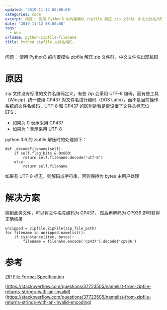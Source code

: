 ```yaml
---
updated: '2019-11-12 08:00:00'
categories: code
excerpt: 问题： 使用 Python3 的内置模块 zipfile 解压 zip 文件时，中文文件名出现乱码
date: '2019-11-12 08:00:00'
tags:
  - Web
urlname: python-zipfile-filename
title: Python zipfile 文件名编码
---
```


问题： 使用 Python3 的内置模块 zipfile 解压 zip 文件时，中文文件名出现乱码


# 原因


zip 文件没有标准的文件名编码定义，有些 zip 会采用 UTF-8 编码，而有些工具（Winzip）统一使用 CP437 对文件名进行编码（DOS Latin），而不是当前操作系统的文件名编码，UTF-8 和 CP437 的区别是看是否设置了文件头标志位 EFS：

- 如果为 0 表示采用 CP437
- 如果为 1 表示采用 UTF-8

python 3.6 的 zipfile 解压时的处理如下：


```text
def _decodeFilename(self):
    if self.flag_bits & 0x800:
        return self.filename.decode('utf-8')
    else:
        return self.filename

```


如果有 UTF-8 标志，则解码成字符串，否则保持为 bytes 由用户处理


# 解决方案


碰到此类文件，可以将文件名先编码为 CP437， 然后再解码为 CP936 即可获得正确结果


```text
unzipped = zipfile.ZipFile(zip_file_path)
for filename in unzipped.namelist():
    if isinstance(item, bytes):
        filename = filename.encode('cp437').decode('cp936')

```


# 参考


[ZIP File Format Specification](https://pkware.cachefly.net/webdocs/casestudies/APPNOTE.TXT)


[https://stackoverflow.com/questions/37723505/namelist-from-zipfile-returns-strings-with-an-invalid](https://stackoverflow.com/questions/37723505/namelist-from-zipfile-returns-strings-with-an-invalid-encoding)

